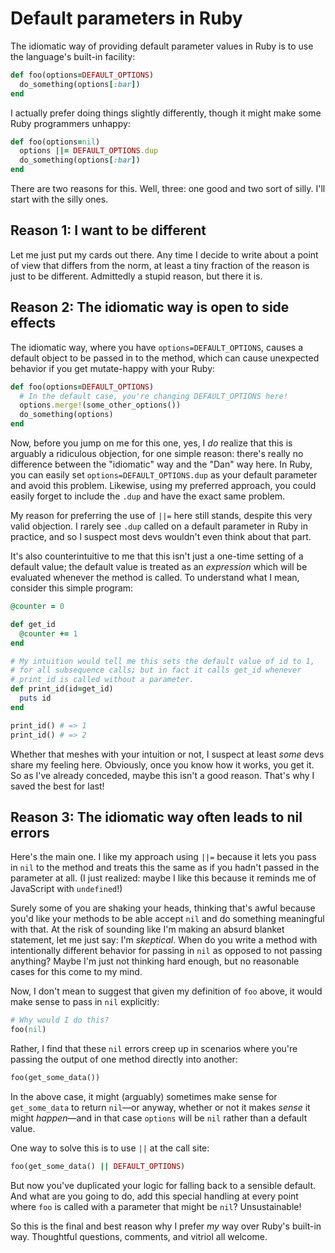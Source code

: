 Default parameters in Ruby
==========================

The idiomatic way of providing default parameter values in Ruby is to use the language's built-in facility:

```ruby
def foo(options=DEFAULT_OPTIONS)
  do_something(options[:bar])
end
```

I actually prefer doing things slightly differently, though it might make some Ruby programmers unhappy:

```ruby
def foo(options=nil)
  options ||= DEFAULT_OPTIONS.dup
  do_something(options[:bar])
end
```

There are two reasons for this. Well, three: one good and two sort of silly. I'll start with the silly ones.

Reason 1: I want to be different
--------------------------------

Let me just put my cards out there. Any time I decide to write about a point of view that differs from the norm, at least a tiny fraction of the reason is just to be different. Admittedly a stupid reason, but there it is.

Reason 2: The idiomatic way is open to side effects
---------------------------------------------------

The idiomatic way, where you have `options=DEFAULT_OPTIONS`, causes a default object to be passed in to the method, which can cause unexpected behavior if you get mutate-happy with your Ruby:

```ruby
def foo(options=DEFAULT_OPTIONS)
  # In the default case, you're changing DEFAULT_OPTIONS here!
  options.merge!(some_other_options())
  do_something(options)
end
```

Now, before you jump on me for this one, yes, I *do* realize that this is arguably a ridiculous objection, for one simple reason: there's really no difference between the "idiomatic" way and the "Dan" way here. In Ruby, you can easily set `options=DEFAULT_OPTIONS.dup` as your default parameter and avoid this problem. Likewise, using my preferred approach, you could easily forget to include the `.dup` and have the exact same problem.

My reason for preferring the use of `||=` here still stands, despite this very valid objection. I rarely see `.dup` called on a default parameter in Ruby in practice, and so I suspect most devs wouldn't even think about that part.

It's also counterintuitive to me that this isn't just a one-time setting of a default value; the default value is treated as an *expression* which will be evaluated whenever the method is called. To understand what I mean, consider this simple program:

```ruby
@counter = 0

def get_id
  @counter += 1
end

# My intuition would tell me this sets the default value of id to 1,
# for all subsequence calls; but in fact it calls get_id whenever
# print_id is called without a parameter.
def print_id(id=get_id)
  puts id
end

print_id() # => 1
print_id() # => 2
```

Whether that meshes with your intuition or not, I suspect at least *some* devs share my feeling here. Obviously, once you know how it works, you get it. So as I've already conceded, maybe this isn't a good reason. That's why I saved the best for last!

Reason 3: The idiomatic way often leads to nil errors
-----------------------------------------------------

Here's the main one. I like my approach using `||=` because it lets you pass in `nil` to the method and treats this the same as if you hadn't passed in the parameter at all. (I just realized: maybe I like this because it reminds me of JavaScript with `undefined`!)

Surely some of you are shaking your heads, thinking that's awful because you'd like your methods to be able accept `nil` and do something meaningful with that. At the risk of sounding like I'm making an absurd blanket statement, let me just say: I'm *skeptical*. When do you write a method with intentionally different behavior for passing in `nil` as opposed to not passing anything? Maybe I'm just not thinking hard enough, but no reasonable cases for this come to my mind.

Now, I don't mean to suggest that given my definition of `foo` above, it would make sense to pass in `nil` explicitly:

```ruby
# Why would I do this?
foo(nil)
```

Rather, I find that these `nil` errors creep up in scenarios where you're passing the output of one method directly into another:

```ruby
foo(get_some_data())
```

In the above case, it might (arguably) sometimes make sense for `get_some_data` to return `nil`&mdash;or anyway, whether or not it makes *sense* it might *happen*&mdash;and in that case `options` will be `nil` rather than a default value.

One way to solve this is to use `||` at the call site:

```ruby
foo(get_some_data() || DEFAULT_OPTIONS)
```

But now you've duplicated your logic for falling back to a sensible default. And what are you going to do, add this special handling at every point where `foo` is called with a parameter that might be `nil`? Unsustainable!

So this is the final and best reason why I prefer *my* way over Ruby's built-in way. Thoughtful questions, comments, and vitriol all welcome.
